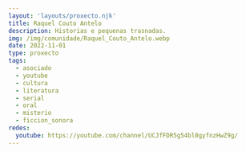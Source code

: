 ```yaml
---
layout: 'layouts/proxecto.njk'
title: Raquel Couto Antelo
description: Historias e pequenas trasnadas.
img: /img/comunidade/Raquel_Couto_Antelo.webp
date: 2022-11-01
type: proxecto
tags:
  - asociado
  - youtube
  - cultura
  - literatura
  - serial
  - oral
  - misterio
  - ficcion_sonora
redes:
  youtube: https://youtube.com/channel/UCJfFDR5g54bl0gyfnzHwZ9g/
---
```

